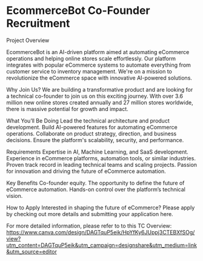 # EcommerceBot Co-Founder Recruitment

Project Overview

EcommerceBot is an AI-driven platform aimed at automating eCommerce operations and helping online stores scale effortlessly. Our platform integrates with popular eCommerce systems to automate everything from customer service to inventory management. We're on a mission to revolutionize the eCommerce space with innovative AI-powered solutions.

Why Join Us?
We are building a transformative product and are looking for a technical co-founder to join us on this exciting journey. With over 3.6 million new online stores created annually and 27 million stores worldwide, there is massive potential for growth and impact.

What You’ll Be Doing
Lead the technical architecture and product development.
Build AI-powered features for automating eCommerce operations.
Collaborate on product strategy, direction, and business decisions.
Ensure the platform's scalability, security, and performance.

Requirements
Expertise in AI, Machine Learning, and SaaS development.
Experience in eCommerce platforms, automation tools, or similar industries.
Proven track record in leading technical teams and scaling projects.
Passion for innovation and driving the future of eCommerce automation.

Key Benefits
Co-founder equity.
The opportunity to define the future of eCommerce automation.
Hands-on control over the platform’s technical vision.

How to Apply
Interested in shaping the future of eCommerce?
Please apply by checking out more details and submitting your application here.

For more detailed information, please refer to to this TC Overview: https://www.canva.com/design/DAGTquP5eik/HpYfKy6JUppj3CTEBXfSOg/view?utm_content=DAGTquP5eik&utm_campaign=designshare&utm_medium=link&utm_source=editor

